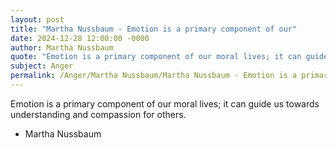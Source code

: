 ```yaml
---
layout: post
title: "Martha Nussbaum - Emotion is a primary component of our"
date: 2024-12-28 12:00:00 -0000
author: Martha Nussbaum
quote: "Emotion is a primary component of our moral lives; it can guide us towards understanding and compassion for others."
subject: Anger
permalink: /Anger/Martha Nussbaum/Martha Nussbaum - Emotion is a primary component of our
---
```


Emotion is a primary component of our moral lives; it can guide us towards understanding and compassion for others.

- Martha Nussbaum
